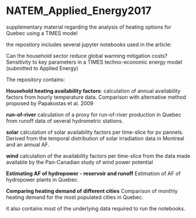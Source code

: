 # NATEM_Applied_Energy2017
supplementary material regarding the analysis of heating options for Quebec
using a TIMES model

the repository includes several jupyter notebooks used in the article:

Can the household sector reduce global warming mitigation costs? Sensitivity to key parameters in a TIMES techno-economic energy model (submitted to Applied Energy)

The repository contains:

**Household heating availability factors**: calculation of annual availability
factors from hourly temperature data. Comparison with alternative method
proposed by Papakostas et al. 2009

**run-of-river** calculation of a proxy for run-of-river production in Quebec
from runoff data of several hydrometric stations.

**solar** calculation of solar availability factors per time-slice for pv pannels.
Derived from the temporal distribution of solar irradiation data in Montreal and
 an annual AF.

**wind** calculation of the availability factors per time-slice from the data
made available by the Pan-Canadian study of wind power potential

**Estimating AF of hydropower - reservoir and runoff** Estimation of AF of
hydropower plants in Quebec.

**Comparing heating demand of different cities** Comparison of monthly heating
demand for the most populated cities in Quebec.
 
it also contains most of the underlying data required to run the notebooks.

